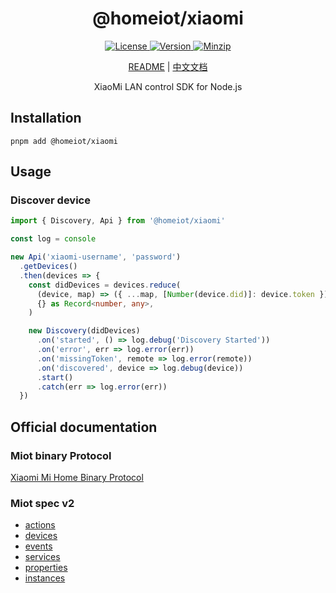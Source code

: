 <h1 align="center">@homeiot/xiaomi</h1>

<p align="center">
  <a href="https://github.com/qq15725/homeiot/blob/master/LICENSE" class="mr-3">
    <img src="https://img.shields.io/npm/l/homeiot.svg" alt="License">
  </a>
  <a href="https://www.npmjs.com/package/@homeiot/xiaomi">
    <img src="https://img.shields.io/npm/v/@homeiot/xiaomi.svg" alt="Version">
  </a>
  <a href="https://cdn.jsdelivr.net/npm/@homeiot/xiaomi/dist/index.js">
    <img src="https://img.shields.io/bundlephobia/minzip/@homeiot/xiaomi" alt="Minzip">
  </a>
</p>

<p align="center"><a href="README.md">README</a> | <a href="README_zh.md">中文文档</a></p>

<p align="center">XiaoMi LAN control SDK for Node.js</p>

## Installation

```shell
pnpm add @homeiot/xiaomi
```

## Usage

### Discover device

```ts
import { Discovery, Api } from '@homeiot/xiaomi'

const log = console

new Api('xiaomi-username', 'password')
  .getDevices()
  .then(devices => {
    const didDevices = devices.reduce(
      (device, map) => ({ ...map, [Number(device.did)]: device.token }),
      {} as Record<number, any>,
    )

    new Discovery(didDevices)
      .on('started', () => log.debug('Discovery Started'))
      .on('error', err => log.error(err))
      .on('missingToken', remote => log.error(remote))
      .on('discovered', device => log.debug(device))
      .start()
      .catch(err => log.error(err))
  })
```

## Official documentation

### Miot binary Protocol

[Xiaomi Mi Home Binary Protocol](https://github.com/OpenMiHome/mihome-binary-protocol/blob/master/doc/PROTOCOL.md)

### Miot spec v2

- [actions](http://miot-spec.org/miot-spec-v2/spec/actions)
- [devices](http://miot-spec.org/miot-spec-v2/spec/devices)
- [events](http://miot-spec.org/miot-spec-v2/spec/events)
- [services](http://miot-spec.org/miot-spec-v2/spec/services)
- [properties](http://miot-spec.org/miot-spec-v2/spec/properties)
- [instances](http://miot-spec.org/miot-spec-v2/instances?status=all)
